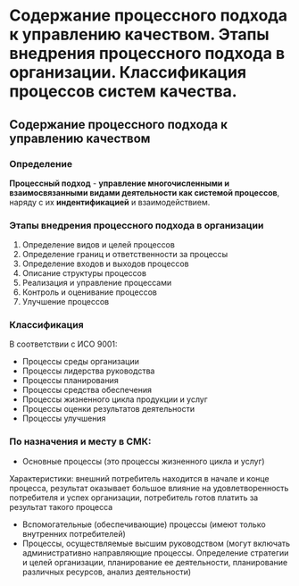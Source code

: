 # Содержание процессного подхода к управлению качеством. Этапы внедрения процессного подхода в организации. Классификация процессов систем качества.
## Содержание процессного подхода к управлению качеством
### Определение
**Процессный подход** - **управление многочисленными и взаимосвязанными видами деятельности как системой процессов**, наряду с их **индентификацией** и взаимодействием.
### Этапы внедрения процессного подхода в организации
1. Определение видов и целей процессов
2. Определение границ и ответственности за процессы
3. Определение входов и выходов процессов
4. Описание структуры процессов
5. Реализация и управление процессами
6. Контроль и оценивание процессов
7. Улучшение процессов
### Классификация
В соответствии с ИСО 9001:
* Процессы среды организации
* Процессы лидерства руководства
* Процессы планирования
* Процессы средства обеспечения
* Процессы жизненного цикла продукции и услуг
* Процессы оценки результатов деятельности
* Процессы улучшения
### По назначения и месту в СМК:
 * Основные процессы (это процессы жизненного цикла и услуг)  
 
Характеристики: внешний потребитель находится в начале и конце процесса, результат оказывает большое влияние на удовлетворенность потребителя и успех организации, потребитель готов платить за результат такого процесса

* Вспомогательные (обеспечивающие) процессы (имеют только внутренних потребителей)
* Процессы, осуществляемые высшим руководством (могут включать административно направляющие процессы. Определение стратегии и целей организации, планирование ее деятельности, планирование различных ресурсов, анализ деятельности)


